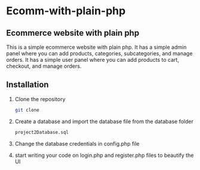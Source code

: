 # Ecomm-with-plain-php


## Ecommerce website with plain php

This is a simple ecommerce website with plain php. It has a simple admin panel where you can add products, categories, subcategories, and manage orders. It has a simple user panel where you can add products to cart, checkout, and manage orders.

## Installation

1. Clone the repository
    
    ```bash
    git clone
    ```

2. Create a database and import the database file from the database folder
    
    ```bash
    project2Database.sql
    ```

3. Change the database credentials  in config.php file
    
4. start writing your code on login.php and register.php files to beautify the UI

